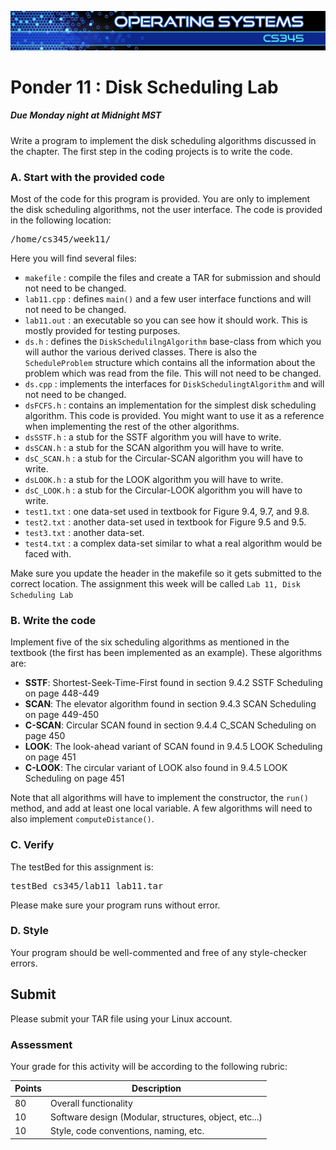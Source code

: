 ![](../images/banner.jpg)

# Ponder 11 : Disk Scheduling Lab

##### Due Monday night at Midnight MST

Write a program to implement the disk scheduling algorithms discussed in the chapter. The first step in the coding projects is to write the code.

### A. Start with the provided code

Most of the code for this program is provided. You are only to implement the disk scheduling algorithms, not the user interface. The code is provided in the following location:

<pre>/home/cs345/week11/</pre>

Here you will find several files:

*   `makefile` : compile the files and create a TAR for submission and should not need to be changed.
*   `lab11.cpp` : defines `main()` and a few user interface functions and will not need to be changed.
*   `lab11.out` : an executable so you can see how it should work. This is mostly provided for testing purposes.
*   `ds.h` : defines the `DiskSchedulilngAlgorithm` base-class from which you will author the various derived classes. There is also the `ScheduleProblem` structure which contains all the information about the problem which was read from the file. This will not need to be changed.
*   `ds.cpp` : implements the interfaces for `DiskSchedulingtAlgorithm` and will not need to be changed.
*   `dsFCFS.h` : contains an implementation for the simplest disk scheduling algorithm. This code is provided. You might want to use it as a reference when implementing the rest of the other algorithms.
*   `dsSSTF.h` : a stub for the SSTF algorithm you will have to write.
*   `dsSCAN.h` : a stub for the SCAN algorithm you will have to write.
*   `dsC_SCAN.h` : a stub for the Circular-SCAN algorithm you will have to write.
*   `dsLOOK.h` : a stub for the LOOK algorithm you will have to write.
*   `dsC_LOOK.h` : a stub for the Circular-LOOK algorithm you will have to write.
*   `test1.txt` : one data-set used in textbook for Figure 9.4, 9.7, and 9.8.
*   `test2.txt` : another data-set used in textbook for Figure 9.5 and 9.5.
*   `test3.txt` : another data-set.
*   `test4.txt` : a complex data-set similar to what a real algorithm would be faced with.

Make sure you update the header in the makefile so it gets submitted to the correct location. The assignment this week will be called `Lab 11, Disk Scheduling Lab`

### B. Write the code

Implement five of the six scheduling algorithms as mentioned in the textbook (the first has been implemented as an example). These algorithms are:

*   **SSTF**: Shortest-Seek-Time-First found in section 9.4.2 SSTF Scheduling on page 448-449
*   **SCAN**: The elevator algorithm found in section 9.4.3 SCAN Scheduling on page 449-450
*   **C-SCAN**: Circular SCAN found in section 9.4.4 C_SCAN Scheduling on page 450
*   **LOOK**: The look-ahead variant of SCAN found in 9.4.5 LOOK Scheduling on page 451
*   **C-LOOK**: The circular variant of LOOK also found in 9.4.5 LOOK Scheduling on page 451

Note that all algorithms will have to implement the constructor, the `run()` method, and add at least one local variable. A few algorithms will need to also implement `computeDistance()`.

### C. Verify

The testBed for this assignment is:

<pre>testBed cs345/lab11 lab11.tar</pre>

Please make sure your program runs without error.

### D. Style

Your program should be well-commented and free of any style-checker errors.

## Submit

Please submit your TAR file using your Linux account.


### Assessment

Your grade for this activity will be according to the following rubric:

| Points |	Description |
| ----- | -------- |
| 80	   | Overall functionality |
| 10	   | Software design (Modular, structures, object, etc...) |
| 10	   | Style, code conventions, naming, etc. |
